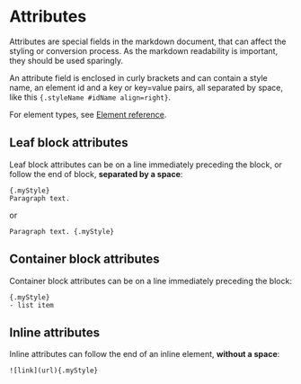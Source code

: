 # Attributes

Attributes are special fields in the markdown document, that can affect the styling or conversion process. As the markdown readability is important, they should be used sparingly.

An attribute field is enclosed in curly brackets and can contain a style name, an element id and a key or key=value pairs, all separated by space, like this `{.styleName #idName align=right}`.

For element types, see [Element reference](elements.md).

## Leaf block attributes

Leaf block attributes can be on a line immediately preceding the block, or follow the end of block, **separated by a space**:

```
{.myStyle}
Paragraph text.
```

or 
```
Paragraph text. {.myStyle}
```

## Container block attributes

Container block attributes can be on a line immediately preceding the block:

```
{.myStyle}
- list item
```

## Inline attributes

Inline attributes can follow the end of an inline element, **without a space**:

```
![link](url){.myStyle}
```

